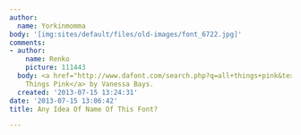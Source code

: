 ```yaml
---
author:
  name: Yorkinmomma
body: '[img:sites/default/files/old-images/font_6722.jpg]'
comments:
- author:
    name: Renko
    picture: 111443
  body: <a href="http://www.dafont.com/search.php?q=all+things+pink&text=Spazz">All
    Things Pink</a> by Vanessa Bays.
  created: '2013-07-15 13:24:31'
date: '2013-07-15 13:06:42'
title: Any Idea Of Name Of This Font?

---
```

